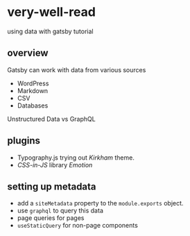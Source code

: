 # very-well-read

using data with gatsby tutorial

## overview

Gatsby can work with data from various sources

* WordPress
* Markdown
* CSV
* Databases

Unstructured Data vs GraphQL

## plugins

* Typography.js trying out *Kirkham* theme.
* *CSS-in-JS* library *Emotion*

## setting up metadata

* add a `siteMetadata` property to the `module.exports` object.
* use `graphql` to query this data
* page queries for pages
* `useStaticQuery` for non-page components
